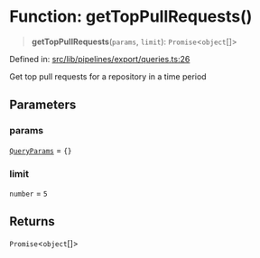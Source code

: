 # Function: getTopPullRequests()

> **getTopPullRequests**(`params`, `limit`): `Promise`\<`object`[]\>

Defined in: [src/lib/pipelines/export/queries.ts:26](https://github.com/elizaOS/elizaos.github.io/blob/4810f50019028b92f4f2a0ac31323fd787c7f288/src/lib/pipelines/export/queries.ts#L26)

Get top pull requests for a repository in a time period

## Parameters

### params

[`QueryParams`](../../../queryHelpers/interfaces/QueryParams.md) = `{}`

### limit

`number` = `5`

## Returns

`Promise`\<`object`[]\>
